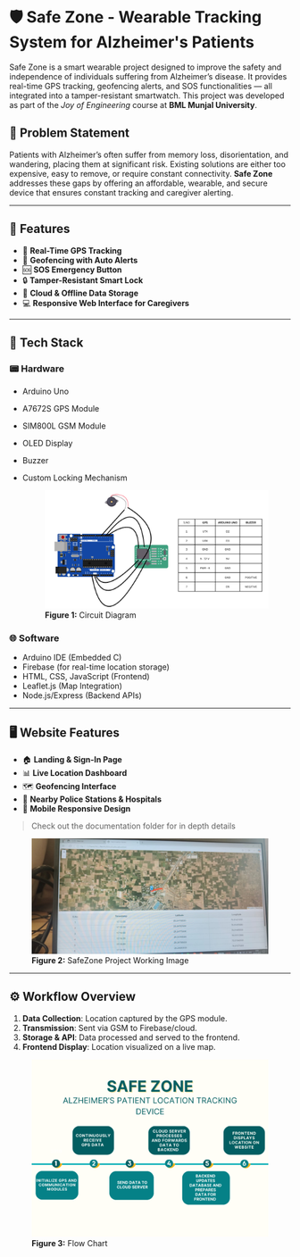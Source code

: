 # 🛡️ Safe Zone - Wearable Tracking System for Alzheimer's Patients

Safe Zone is a smart wearable project designed to improve the safety and independence of individuals suffering from Alzheimer’s disease. It provides real-time GPS tracking, geofencing alerts, and SOS functionalities — all integrated into a tamper-resistant smartwatch. This project was developed as part of the *Joy of Engineering* course at **BML Munjal University**.



## 📌 Problem Statement

Patients with Alzheimer’s often suffer from memory loss, disorientation, and wandering, placing them at significant risk. Existing solutions are either too expensive, easy to remove, or require constant connectivity. **Safe Zone** addresses these gaps by offering an affordable, wearable, and secure device that ensures constant tracking and caregiver alerting.

---

## 🔧 Features

- 📍 **Real-Time GPS Tracking**  
- 🚧 **Geofencing with Auto Alerts**  
- 🆘 **SOS Emergency Button**  
- 🔒 **Tamper-Resistant Smart Lock**  
- 📡 **Cloud & Offline Data Storage**  
- 💻 **Responsive Web Interface for Caregivers**  

---

## 🧰 Tech Stack

### 📟 Hardware
- Arduino Uno
- A7672S GPS Module
- SIM800L GSM Module
- OLED Display
- Buzzer
- Custom Locking Mechanism

   <figure>
  <img src="https://github.com/charan-608/SAFE-ZONE/blob/main/DOCUMENTATION/CIRCUIT_DIAGRAM.png?raw=true" alt="Circuit Diagram" width="450"/>
  <figcaption><strong>Figure 1:</strong> Circuit Diagram</figcaption>
</figure>


### 🌐 Software
- Arduino IDE (Embedded C)
- Firebase (for real-time location storage)
- HTML, CSS, JavaScript (Frontend)
- Leaflet.js (Map Integration)
- Node.js/Express (Backend APIs)

---

## 🖥️ Website Features

- 🏠 **Landing & Sign-In Page**
- 📊 **Live Location Dashboard**
- 🗺️ **Geofencing Interface**
- 🚓 **Nearby Police Stations & Hospitals**
- 📱 **Mobile Responsive Design**

> Check out the documentation folder for in depth details
<figure>
  <img src="https://github.com/charan-608/SAFE-ZONE/blob/main/DOCUMENTATION/Working%20images.jpg?raw=true" alt="Demo Screenshot" width="450"/>
  <figcaption><strong>Figure 2:</strong> SafeZone Project Working Image</figcaption>
</figure>



---

## ⚙️ Workflow Overview

1. **Data Collection**: Location captured by the GPS module.
2. **Transmission**: Sent via GSM to Firebase/cloud.
3. **Storage & API**: Data processed and served to the frontend.
4. **Frontend Display**: Location visualized on a live map.
 <figure>
  <img src="https://github.com/charan-608/SAFE-ZONE/blob/main/DOCUMENTATION/FLOW_DIAGRAM.png?raw=true" alt="Flow Diagram" width="450"/>
  <figcaption><strong>Figure 3:</strong> Flow Chart</figcaption>
</figure>


